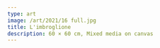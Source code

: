 ```yaml
---
type: art
image: /art/2021/16 full.jpg
title: L'imbroglione
description: 60 × 60 cm, Mixed media on canvas
---
```

